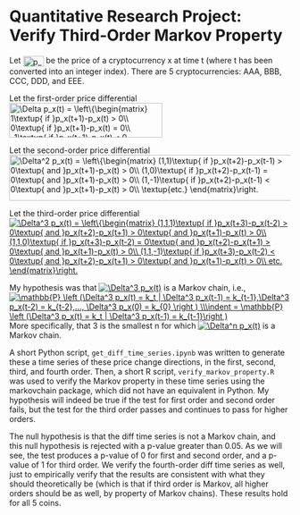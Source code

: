# Quantitative Research Project: Verify Third-Order Markov Property

Let <img src="http://www.sciweavers.org/tex2img.php?eq=p_x%28t%29&bc=White&fc=Black&im=jpg&fs=12&ff=modern&edit=0" align="center" border="0" alt="p_x(t)" width="37" height="19" /> be the price of a cryptocurrency x at time t (where t has been converted into an integer index). There are 5 cryptocurrencies: AAA, BBB, CCC, DDD, and EEE.

Let the first-order price differential <br /> <img src="http://bit.ly/2WvYrMl" align="center" border="0" alt="\Delta p_x(t) = \left\{\begin{matrix} 1\textup{ if }p_x(t+1)-p_x(t) > 0\\ 0\textup{ if }p_x(t+1)-p_x(t) = 0\\ -1\textup{ if }p_x(t+1)-p_x(t) < 0 \end{matrix}\right." width="274" height="62" />

Let the second-order price differential <br /> <img src="http://www.sciweavers.org/tex2img.php?eq=%5CDelta%5E2%20p_x%28t%29%20%3D%20%5Cleft%5C%7B%5Cbegin%7Bmatrix%7D%20%281%2C1%29%5Ctextup%7B%20if%20%7Dp_x%28t%2B2%29-p_x%28t-1%29%20%3E%200%5Ctextup%7B%20and%20%7Dp_x%28t%2B1%29-p_x%28t%29%20%3E%200%5C%5C%20%281%2C0%29%5Ctextup%7B%20if%20%7Dp_x%28t%2B2%29-p_x%28t-1%29%20%3D%200%5Ctextup%7B%20and%20%7Dp_x%28t%2B1%29-p_x%28t%29%20%3E%200%5C%5C%20%281%2C-1%29%5Ctextup%7B%20if%20%7Dp_x%28t%2B2%29-p_x%28t-1%29%20%3C%200%5Ctextup%7B%20and%20%7Dp_x%28t%2B1%29-p_x%28t%29%20%3E%200%5C%5C%20%5Ctextup%7Betc.%7D%20%5Cend%7Bmatrix%7D%5Cright.&bc=White&fc=Black&im=jpg&fs=12&ff=modern&edit=0" align="center" border="0" alt="\Delta^2 p_x(t) = \left\{\begin{matrix} (1,1)\textup{ if }p_x(t+2)-p_x(t-1) > 0\textup{ and }p_x(t+1)-p_x(t) > 0\\ (1,0)\textup{ if }p_x(t+2)-p_x(t-1) = 0\textup{ and }p_x(t+1)-p_x(t) > 0\\ (1,-1)\textup{ if }p_x(t+2)-p_x(t-1) < 0\textup{ and }p_x(t+1)-p_x(t) > 0\\ \textup{etc.} \end{matrix}\right." width="521" height="82" />

Let the third-order price differential <br /><a href="https://www.codecogs.com/eqnedit.php?latex=\Delta^3&space;p_x(t)&space;=&space;\left\{\begin{matrix}&space;(1,1,1)\textup{&space;if&space;}p_x(t&plus;3)-p_x(t-2)&space;>&space;0\textup{&space;and&space;}p_x(t&plus;2)-p_x(t&plus;1)&space;>&space;0\textup{&space;and&space;}p_x(t&plus;1)-p_x(t)&space;>&space;0\\&space;(1,1,0)\textup{&space;if&space;}p_x(t&plus;3)-p_x(t-2)&space;=&space;0\textup{&space;and&space;}p_x(t&plus;2)-p_x(t&plus;1)&space;>&space;0\textup{&space;and&space;}p_x(t&plus;1)-p_x(t)&space;>&space;0\\&space;(1,1,-1)\textup{&space;if&space;}p_x(t&plus;3)-p_x(t-2)&space;<&space;0\textup{&space;and&space;}p_x(t&plus;2)-p_x(t&plus;1)&space;>&space;0\textup{&space;and&space;}p_x(t&plus;1)-p_x(t)&space;>&space;0\\&space;etc.&space;\end{matrix}\right." target="_blank"><img src="https://latex.codecogs.com/gif.latex?\Delta^3&space;p_x(t)&space;=&space;\left\{\begin{matrix}&space;(1,1,1)\textup{&space;if&space;}p_x(t&plus;3)-p_x(t-2)&space;>&space;0\textup{&space;and&space;}p_x(t&plus;2)-p_x(t&plus;1)&space;>&space;0\textup{&space;and&space;}p_x(t&plus;1)-p_x(t)&space;>&space;0\\&space;(1,1,0)\textup{&space;if&space;}p_x(t&plus;3)-p_x(t-2)&space;=&space;0\textup{&space;and&space;}p_x(t&plus;2)-p_x(t&plus;1)&space;>&space;0\textup{&space;and&space;}p_x(t&plus;1)-p_x(t)&space;>&space;0\\&space;(1,1,-1)\textup{&space;if&space;}p_x(t&plus;3)-p_x(t-2)&space;<&space;0\textup{&space;and&space;}p_x(t&plus;2)-p_x(t&plus;1)&space;>&space;0\textup{&space;and&space;}p_x(t&plus;1)-p_x(t)&space;>&space;0\\&space;etc.&space;\end{matrix}\right." title="\Delta^3 p_x(t) = \left\{\begin{matrix} (1,1,1)\textup{ if }p_x(t+3)-p_x(t-2) > 0\textup{ and }p_x(t+2)-p_x(t+1) > 0\textup{ and }p_x(t+1)-p_x(t) > 0\\ (1,1,0)\textup{ if }p_x(t+3)-p_x(t-2) = 0\textup{ and }p_x(t+2)-p_x(t+1) > 0\textup{ and }p_x(t+1)-p_x(t) > 0\\ (1,1,-1)\textup{ if }p_x(t+3)-p_x(t-2) < 0\textup{ and }p_x(t+2)-p_x(t+1) > 0\textup{ and }p_x(t+1)-p_x(t) > 0\\ etc. \end{matrix}\right." /></a>

My hypothesis was that <a href="https://www.codecogs.com/eqnedit.php?latex=\Delta^3&space;p_x(t)" target="_blank"><img src="https://latex.codecogs.com/gif.latex?\Delta^3&space;p_x(t)" title="\Delta^3 p_x(t)" /></a> is a Markov chain, i.e.,
<a href="https://www.codecogs.com/eqnedit.php?latex=\mathbb{P}&space;\left&space;(\Delta^3&space;p_x(t)&space;=&space;k_t&space;|&space;\Delta^3&space;p_x(t-1)&space;=&space;k_{t-1},\Delta^3&space;p_x(t-2)&space;=&space;k_{t-2},...,&space;\Delta^3&space;p_x(0)&space;=&space;k_{0}&space;\right&space;)&space;\\\indent&space;=&space;\mathbb{P}&space;\left&space;(\Delta^3&space;p_x(t)&space;=&space;k_t&space;|&space;\Delta^3&space;p_x(t-1)&space;=&space;k_{t-1}\right&space;)" target="_blank"><img src="https://latex.codecogs.com/gif.latex?\mathbb{P}&space;\left&space;(\Delta^3&space;p_x(t)&space;=&space;k_t&space;|&space;\Delta^3&space;p_x(t-1)&space;=&space;k_{t-1},\Delta^3&space;p_x(t-2)&space;=&space;k_{t-2},...,&space;\Delta^3&space;p_x(0)&space;=&space;k_{0}&space;\right&space;)&space;\\\indent&space;=&space;\mathbb{P}&space;\left&space;(\Delta^3&space;p_x(t)&space;=&space;k_t&space;|&space;\Delta^3&space;p_x(t-1)&space;=&space;k_{t-1}\right&space;)" title="\mathbb{P} \left (\Delta^3 p_x(t) = k_t | \Delta^3 p_x(t-1) = k_{t-1},\Delta^3 p_x(t-2) = k_{t-2},..., \Delta^3 p_x(0) = k_{0} \right ) \\\indent = \mathbb{P} \left (\Delta^3 p_x(t) = k_t | \Delta^3 p_x(t-1) = k_{t-1}\right )" /></a><br /> More specifically, that 3 is the smallest n for which <a href="https://www.codecogs.com/eqnedit.php?latex=\Delta^n&space;p_x(t)" target="_blank"><img src="https://latex.codecogs.com/gif.latex?\Delta^n&space;p_x(t)" title="\Delta^n p_x(t)" /></a> is a Markov chain.

A short Python script, `get_diff_time_series.ipynb` was written to generate these a time series of these price change directions, in the first, second, third, and fourth order. Then, a short R script, `verify_markov_property.R`  was used to verify the Markov property in these time series using the markovchain package, which did not have an equivalent in Python. My hypothesis will indeed be true if the test for first order and second order fails, but the test for the third order passes and continues to pass for higher orders.

The null hypothesis is that the diff time series is not a Markov chain, and this null hypothesis is rejected with a p-value greater than 0.05. As we will see, the test produces a p-value of 0 for first and second order, and a p-value of 1 for third order. We verify the fourth-order diff time series as well, just to empirically verify that the results are consistent with what they should theoretically be (which is that if third order is Markov, all higher orders should be as well, by property of Markov chains). These results hold for all 5 coins.
